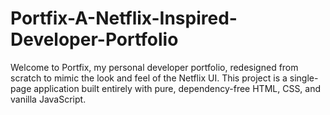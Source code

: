 # Portfix-A-Netflix-Inspired-Developer-Portfolio
Welcome to Portfix, my personal developer portfolio, redesigned from scratch to mimic the look and feel of the Netflix UI. This project is a single-page application built entirely with pure, dependency-free HTML, CSS, and vanilla JavaScript.
